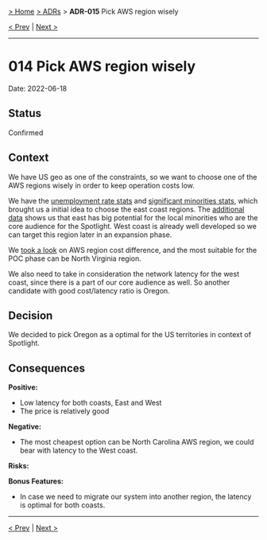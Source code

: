
[> Home](../README.md) [> ADRs](README.md) > **ADR-015** Pick AWS region wisely

[< Prev](ADR-014-.md)  |  [Next >](README.md)

---

# 014 Pick AWS region wisely 

Date: 2022-06-18

## Status

Confirmed

## Context

We have US geo as one of the constraints, so we want to choose one of the AWS regions wisely in order to keep operation costs low.

We have the [unemployment rate stats](https://www.bls.gov/news.release/laus.nr0.htm) and [significant minorities stats](https://vividmaps.com/significant-racial-minorities-u-s-county/), which brought us a initial idea to choose the east coast regions. The [additional data](https://costofcollege.wordpress.com/2013/09/23/two-maps-showing-jobs-and-population-trends/) shows us that east has big potential for the local minorities who are the core audience for the Spotlight. West coast is already well developed so we can target this region later in an expansion phase.

We [took a look](https://www.concurrencylabs.com/blog/choose-your-aws-region-wisely/) on AWS region cost difference, and the most suitable for the POC phase can be North Virginia region. 

We also need to take in consideration the network latency for the west coast, since there is a part of our core audience as well. So another candidate with good cost/latency ratio is Oregon.

## Decision
We decided to pick Oregon as a optimal for the US territories in context of Spotlight.

## Consequences

**Positive:**

- Low latency for both coasts, East and West
- The price is relatively good

**Negative:**

- The most cheapest option can be North Carolina AWS region, we could bear with latency to the West coast.

**Risks:**

**Bonus Features:**

- In case we need to migrate our system into another region, the latency is optimal for both coasts.

---

[< Prev](ADR-011-4-eyes-review.md)  |  [Next >](README.md)
